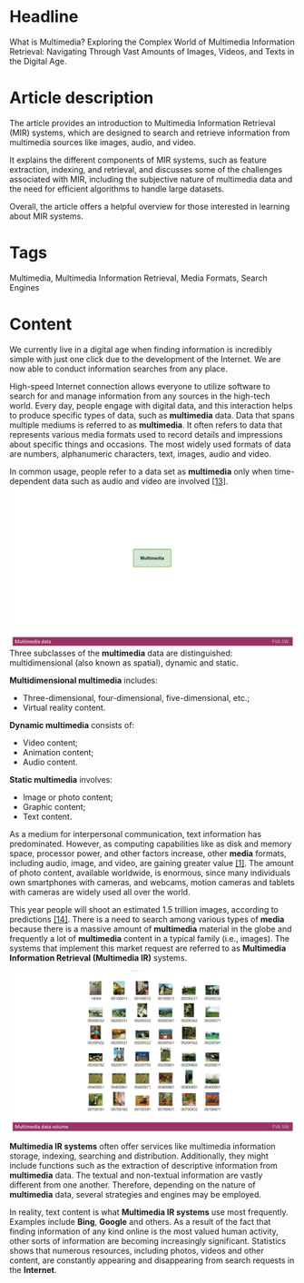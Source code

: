 # Headline
What is Multimedia?
Exploring the Complex World of Multimedia Information Retrieval: Navigating Through Vast Amounts of Images, Videos, and Texts in the Digital Age.

# Article description
The article provides an introduction to Multimedia Information Retrieval (MIR) systems, which are designed to search and retrieve information from multimedia sources like images, audio, and video. 

It explains the different components of MIR systems, such as feature extraction, indexing, and retrieval, and discusses some of the challenges associated with MIR, including the subjective nature of multimedia data and the need for efficient algorithms to handle large datasets. 

Overall, the article offers a helpful overview for those interested in learning about MIR systems. 

# Tags
Multimedia, Multimedia Information Retrieval, Media Formats, Search Engines

# Content
We currently live in a digital age when finding information is incredibly simple with just one click due to the development of the Internet. 
We are now able to conduct information searches from any place.

High-speed Internet connection allows everyone to utilize software to search for and manage information from any sources in the high-tech world.
Every day, people engage with digital data, and this interaction helps to produce specific types of data, such as **multimedia** data.
Data that spans multiple mediums is referred to as **multimedia**.
It often refers to data that represents various media formats used to record details and impressions about specific things and occasions. 
The most widely used formats of data are numbers, alphanumeric characters, text, images, audio and video.

In common usage, people refer to a data set as **multimedia** only when time-dependent data such as audio and video are involved [[13]](./REFERENCES.md).
<img src="Images/Multimediadata.gif" alt="Multimediadata.gif"/>
Three subclasses of the **multimedia** data are distinguished: multidimensional (also known as spatial), dynamic and static.

**Multidimensional multimedia** includes:
* Three-dimensional, four-dimensional, five-dimensional, etc.;
* Virtual reality content.

**Dynamic multimedia** consists of:
* Video content;
* Animation content;
* Audio content.

**Static multimedia** involves:
* Image or photo content;
* Graphic content;
* Text content.

As a medium for interpersonal communication, text information has predominated. 
However, as computing capabilities like as disk and memory space, processor power, and other factors increase, other **media** formats, including audio, image, and video, are gaining greater value [[1]](./REFERENCES.md). 
The amount of photo content, available worldwide, is enormous, since many individuals own smartphones with cameras, and webcams, motion cameras and tablets with cameras are widely used all over the world.

This year people will shoot an estimated 1.5 trillion images, according to predictions [[14]](./REFERENCES.md).
There is a need to search among various types of **media** because there is a massive amount of **multimedia** material in the globe and frequently a lot of **multimedia** content in a typical family (i.e., images). 
The systems that implement this market request are referred to as **Multimedia Information Retrieval (Multimedia IR)** systems. 

<img src="Images/Multimediadatavolume.png" alt="Multimediadatavolume.png" />

**Multimedia IR systems** often offer services like multimedia information storage, indexing, searching and distribution.
Additionally, they might include functions such as the extraction of descriptive information from **multimedia** data.
The textual and non-textual information are vastly different from one another.
Therefore, depending on the nature of **multimedia** data, several strategies and engines may be employed. 

In reality, text content is what **Multimedia IR systems** use most frequently.
Examples include **Bing**, **Google** and others.
As a result of the fact that finding information of any kind online is the most valued human activity, other sorts of information are becoming increasingly significant. 
Statistics shows that numerous resources, including photos, videos and other content, are constantly appearing and disappearing from search requests in the **Internet**.